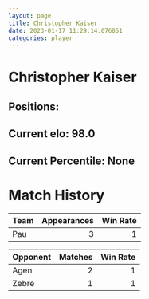 ```yaml
---  
layout: page  
title: Christopher Kaiser  
date: 2023-01-17 11:29:14.076051  
categories: player  
---
```

# Christopher Kaiser

## Positions: 

## Current elo: 98.0

## Current Percentile: None

# Match History


| Team   |   Appearances |   Win Rate |
|:-------|--------------:|-----------:|
| Pau    |             3 |          1 |

| Opponent   |   Matches |   Win Rate |
|:-----------|----------:|-----------:|
| Agen       |         2 |          1 |
| Zebre      |         1 |          1 |